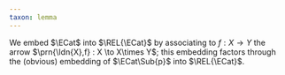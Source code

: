 ```yaml
---
taxon: lemma
---
```


We embed $\ECat$ into $\REL{\ECat}$ by associating to $f : X\to Y$ the arrow
$\prn{\Idn{X},f} : X \to X\times Y$; this embedding factors through the
(obvious) embedding of $\ECat\Sub{p}$ into $\REL{\ECat}$.


